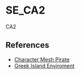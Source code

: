# SE_CA2

CA2

## References

- [Character Mesh Pirate](https://www.unrealengine.com/marketplace/en-US/product/pirate-01)
- [Greek Island Enviroment](https://www.unrealengine.com/marketplace/en-US/product/greek-island)
